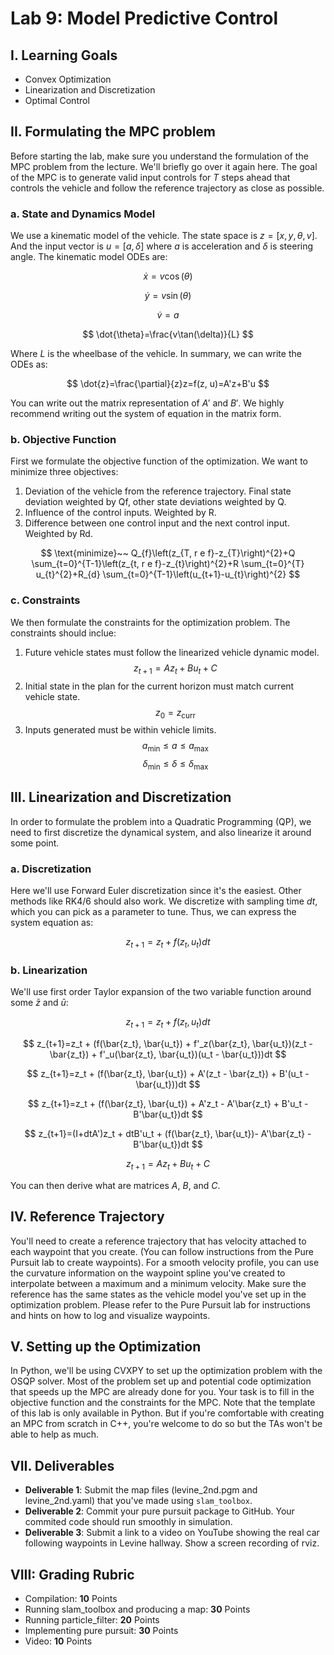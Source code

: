 # Lab 9: Model Predictive Control

## I. Learning Goals

- Convex Optimization
- Linearization and Discretization
- Optimal Control

## II. Formulating the MPC problem

Before starting the lab, make sure you understand the formulation of the MPC problem from the lecture. We'll briefly go over it again here. The goal of the MPC is to generate valid input controls for $T$ steps ahead that controls the vehicle and follow the reference trajectory as close as possible.

### a. State and Dynamics Model

We use a kinematic model of the vehicle. The state space is $z=[x, y, \theta, v]$. And the input vector is $u=[a, \delta]$ where $a$ is acceleration and $\delta$ is steering angle. The kinematic model ODEs are:

$$
\dot{x}=v\cos(\theta)
$$

$$
\dot{y}=v\sin(\theta)
$$

$$
\dot{v}=a
$$

$$
\dot{\theta}=\frac{v\tan(\delta)}{L}
$$

Where $L$ is the wheelbase of the vehicle. In summary, we can write the ODEs as:

$$
\dot{z}=\frac{\partial}{z}z=f(z, u)=A'z+B'u
$$

You can write out the matrix representation of $A'$ and $B'$. We highly recommend writing out the system of equation in the matrix form.

### b. Objective Function

First we formulate the objective function of the optimization. We want to minimize three objectives:
1. Deviation of the vehicle from the reference trajectory. Final state deviation weighted by Qf, other state deviations weighted by Q.
2. Influence of the control inputs. Weighted by R.
3. Difference between one control input and the next control input. Weighted by Rd.

<!-- $$\text{minimize}~~~u^TRu + (x-x_{\text{ref}})_{0,\ldots,T-1}^TQ(x-x_{\text{ref}})_{0,\ldots,T-1} + (x-x_{\text{ref}})_{T}^TQ_f(x-x_{\text{ref}})_{T} + (u_{1,\ldots,T}-u_{0,\ldots,T-1})^TR_d(u_{1,\ldots,T}-u_{0,\ldots,T-1})$$ -->

$$
\text{minimize}~~ Q_{f}\left(z_{T, r e f}-z_{T}\right)^{2}+Q \sum_{t=0}^{T-1}\left(z_{t, r e f}-z_{t}\right)^{2}+R \sum_{t=0}^{T} u_{t}^{2}+R_{d} \sum_{t=0}^{T-1}\left(u_{t+1}-u_{t}\right)^{2}
$$

### c. Constraints

We then formulate the constraints for the optimization problem. The constraints should inclue:
1. Future vehicle states must follow the linearized vehicle dynamic model.
   $$z_{t+1}=Az_t+Bu_t+C$$
2. Initial state in the plan for the current horizon must match current vehicle state.
   $$z_{0}=z_{\text{curr}}$$
3. Inputs generated must be within vehicle limits.
   $$a_{\text{min}} \leq a \leq a_{\text{max}}$$
   $$\delta_{\text{min}} \leq \delta \leq \delta_{\text{max}}$$

## III. Linearization and Discretization

In order to formulate the problem into a Quadratic Programming (QP), we need to first discretize the dynamical system, and also linearize it around some point.

### a. Discretization

Here we'll use Forward Euler discretization since it's the easiest. Other methods like RK4/6 should also work. We discretize with sampling time $dt$, which you can pick as a parameter to tune. Thus, we can express the system equation as:

$$z_{t+1} = z_t + f(z_t, u_t)dt$$

### b. Linearization
We'll use first order Taylor expansion of the two variable function around some $\bar{z}$ and $\bar{u}$:

$$
z_{t+1}=z_t + f(z_t, u_t)dt
$$

$$
z_{t+1}=z_t + (f(\bar{z_t}, \bar{u_t}) + f'_z(\bar{z_t}, \bar{u_t})(z_t - \bar{z_t}) + f'_u(\bar{z_t}, \bar{u_t})(u_t - \bar{u_t}))dt
$$

$$
z_{t+1}=z_t + (f(\bar{z_t}, \bar{u_t}) + A'(z_t - \bar{z_t}) + B'(u_t - \bar{u_t}))dt
$$

$$
z_{t+1}=z_t + (f(\bar{z_t}, \bar{u_t}) + A'z_t - A'\bar{z_t} + B'u_t - B'\bar{u_t})dt
$$

$$
z_{t+1}=(I+dtA')z_t + dtB'u_t + (f(\bar{z_t}, \bar{u_t})- A'\bar{z_t} - B'\bar{u_t})dt
$$

$$
z_{t+1} = Az_t + Bu_t + C
$$

You can then derive what are matrices $A$, $B$, and $C$.

## IV. Reference Trajectory

You'll need to create a reference trajectory that has velocity attached to each waypoint that you create. (You can follow instructions from the Pure Pursuit lab to create waypoints). For a smooth velocity profile, you can use the curvature information on the waypoint spline you've created to interpolate between a maximum and a minimum velocity. Make sure the reference has the same states as the vehicle model you've set up in the optimization problem. Please refer to the Pure Pursuit lab for instructions and hints on how to log and visualize waypoints.

## V. Setting up the Optimization

In Python, we'll be using CVXPY to set up the optimization problem with the OSQP solver. Most of the problem set up and potential code optimization that speeds up the MPC are already done for you. Your task is to fill in the objective function and the constraints for the MPC. Note that the template of this lab is only available in Python. But if you're comfortable with creating an MPC from scratch in C++, you're welcome to do so but the TAs won't be able to help as much.


## VII. Deliverables

- **Deliverable 1**: Submit the map files (levine_2nd.pgm and levine_2nd.yaml) that you've made using `slam_toolbox`.
- **Deliverable 2**: Commit your pure pursuit package to GitHub. Your commited code should run smoothly in simulation.
- **Deliverable 3**: Submit a link to a video on YouTube showing the real car following waypoints in Levine hallway. Show a screen recording of rviz. 

## VIII: Grading Rubric
- Compilation: **10** Points
- Running slam_toolbox and producing a map: **30** Points
- Running particle_filter: **20** Points
- Implementing pure pursuit: **30** Points
- Video: **10** Points
